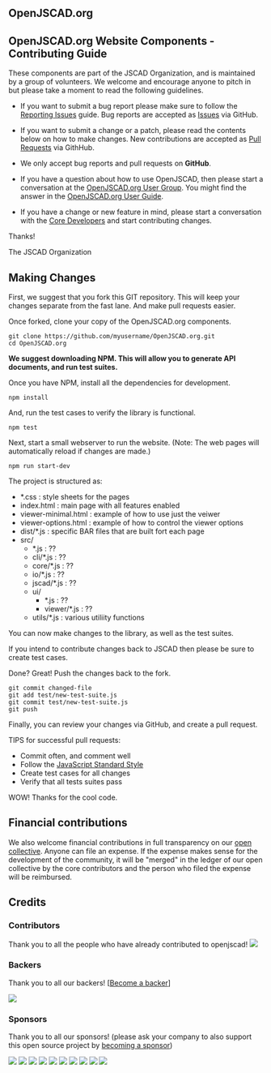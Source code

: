 ## OpenJSCAD.org

## OpenJSCAD.org Website Components - Contributing Guide

These components are part of the JSCAD Organization, and is maintained by a group of volunteers. We welcome and encourage anyone to pitch in but please take a moment to read the following guidelines.

* If you want to submit a bug report please make sure to follow the [Reporting Issues](https://github.com/jscad/csg.js/wiki/Reporting-Issues) guide. Bug reports are accepted as [Issues](https://github.com/jscad/OpenJSCAD.org/issues/) via GitHub.

* If you want to submit a change or a patch, please read the contents below on how to make changes. New contributions are accepted as [Pull Requests](https://github.com/jscad/OpenJSCAD.org/pulls/) via GithHub.

* We only accept bug reports and pull requests on **GitHub**.

* If you have a question about how to use OpenJSCAD, then please start a conversation at the [OpenJSCAD.org User Group](https://plus.google.com/communities/114958480887231067224). You might find the answer in the [OpenJSCAD.org User Guide](https://openjscad.org/dokuwiki/doku.php).

* If you have a change or new feature in mind, please start a conversation with the [Core Developers](https://plus.google.com/communities/114958480887231067224) and start contributing changes.

Thanks!

The JSCAD Organization

## Making Changes

First, we suggest that you fork this GIT repository. This will keep your changes separate from the fast lane.  And make pull requests easier.

Once forked, clone your copy of the OpenJSCAD.org components.
```
git clone https://github.com/myusername/OpenJSCAD.org.git
cd OpenJSCAD.org
```

**We suggest downloading NPM. This will allow you to generate API documents, and run test suites.**

Once you have NPM, install all the dependencies for development.
```
npm install
```
And, run the test cases to verify the library is functional.
```
npm test
```
Next, start a small webserver to run the website. (Note: The web pages will automatically reload if changes are made.)
```
npm run start-dev
```

The project is structured as:
- *.css : style sheets for the pages
- index.html : main page with all features enabled
- viewer-minimal.html : example of how to use just the veiwer
- viewer-options.html : example of how to control the viewer options
- dist/*.js : specific BAR files that are built fort each page
- src/
  - *.js : ??
  - cli/*.js : ??
  - core/*.js : ??
  - io/*.js : ??
  - jscad/*.js : ??
  - ui/
    - *.js : ??
    - viewer/*.js : ??
  - utils/*.js : various utiliity functions

You can now make changes to the library, as well as the test suites.

If you intend to contribute changes back to JSCAD then please be sure to create test cases.

Done? Great! Push the changes back to the fork.
```
git commit changed-file
git add test/new-test-suite.js
git commit test/new-test-suite.js
git push
```
Finally, you can review your changes via GitHub, and create a pull request. 

TIPS for successful pull requests:
- Commit often, and comment well
- Follow the [JavaScript Standard Style](https://github.com/feross/standard)
- Create test cases for all changes
- Verify that all tests suites pass

WOW! Thanks for the cool code.



## Financial contributions

We also welcome financial contributions in full transparency on our [open collective](https://opencollective.com/openjscad).
Anyone can file an expense. If the expense makes sense for the development of the community, it will be "merged" in the ledger of our open collective by the core contributors and the person who filed the expense will be reimbursed.


## Credits


### Contributors

Thank you to all the people who have already contributed to openjscad!
<a href="graphs/contributors"><img src="https://opencollective.com/openjscad/contributors.svg?width=890" /></a>


### Backers

Thank you to all our backers! [[Become a backer](https://opencollective.com/openjscad#backer)]

<a href="https://opencollective.com/openjscad#backers" target="_blank"><img src="https://opencollective.com/openjscad/backers.svg?width=890"></a>


### Sponsors

Thank you to all our sponsors! (please ask your company to also support this open source project by [becoming a sponsor](https://opencollective.com/openjscad#sponsor))

<a href="https://opencollective.com/openjscad/sponsor/0/website" target="_blank"><img src="https://opencollective.com/openjscad/sponsor/0/avatar.svg"></a>
<a href="https://opencollective.com/openjscad/sponsor/1/website" target="_blank"><img src="https://opencollective.com/openjscad/sponsor/1/avatar.svg"></a>
<a href="https://opencollective.com/openjscad/sponsor/2/website" target="_blank"><img src="https://opencollective.com/openjscad/sponsor/2/avatar.svg"></a>
<a href="https://opencollective.com/openjscad/sponsor/3/website" target="_blank"><img src="https://opencollective.com/openjscad/sponsor/3/avatar.svg"></a>
<a href="https://opencollective.com/openjscad/sponsor/4/website" target="_blank"><img src="https://opencollective.com/openjscad/sponsor/4/avatar.svg"></a>
<a href="https://opencollective.com/openjscad/sponsor/5/website" target="_blank"><img src="https://opencollective.com/openjscad/sponsor/5/avatar.svg"></a>
<a href="https://opencollective.com/openjscad/sponsor/6/website" target="_blank"><img src="https://opencollective.com/openjscad/sponsor/6/avatar.svg"></a>
<a href="https://opencollective.com/openjscad/sponsor/7/website" target="_blank"><img src="https://opencollective.com/openjscad/sponsor/7/avatar.svg"></a>
<a href="https://opencollective.com/openjscad/sponsor/8/website" target="_blank"><img src="https://opencollective.com/openjscad/sponsor/8/avatar.svg"></a>
<a href="https://opencollective.com/openjscad/sponsor/9/website" target="_blank"><img src="https://opencollective.com/openjscad/sponsor/9/avatar.svg"></a>
